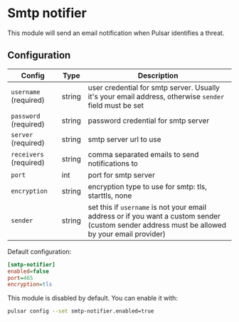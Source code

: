 # Smtp notifier

This module will send an email notification when Pulsar identifies a threat.

## Configuration

|Config|Type|Description|
|------|----|-----------|
|`username` (required)|string|user credential for smtp server. Usually it's your email address, otherwise `sender` field must be set|
|`password` (required)|string|password credential for smtp server|
|`server` (required)|string|smtp server url to use|
|`receivers` (required)|string|comma separated emails to send notifications to|
|`port`|int|port for smtp server|
|`encryption`|string|encryption type to use for smtp: tls, starttls, none|
|`sender`|string|set this if `username` is not your email address or if you want a custom sender (custom sender address must be allowed by your email provider)|

Default configuration:

```ini
[smtp-notifier]
enabled=false
port=465
encryption=tls
```

This module is disabled by default. You can enable it with:

```sh
pulsar config --set smtp-notifier.enabled=true
```
